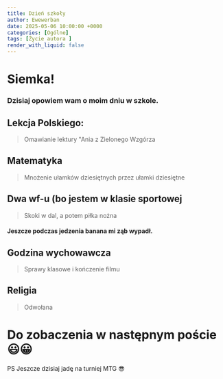 ```yaml
---
title: Dzień szkoły
author: Ewewerban
date: 2025-05-06 10:00:00 +0000
categories: [Ogólne]
tags: [Życie autora ]
render_with_liquid: false
---
```

# Siemka!
### Dzisiaj opowiem wam o moim dniu w szkole.
## Lekcja Polskiego:
> Omawianie lektury "Ania z Zielonego Wzgórza 
## Matematyka
> Mnożenie ułamków dziesiętnych przez ułamki dziesiętne
## Dwa wf-u (bo jestem w klasie sportowej
> Skoki w dal, a potem piłka nożna
#### Jeszcze podczas jedzenia banana mi ząb wypadł.
## Godzina wychowawcza
> Sprawy klasowe i kończenie filmu
## Religia
> Odwołana
# Do zobaczenia w następnym poście 😃😀
PS Jeszcze dzisiaj jadę na turniej MTG 😎